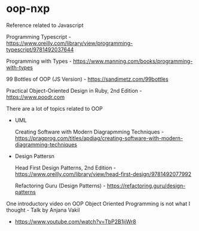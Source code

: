 # oop-nxp

Reference related to Javascript

Programming Typescript - https://www.oreilly.com/library/view/programming-typescript/9781492037644

Programming with Types - https://www.manning.com/books/programming-with-types

99 Bottles of OOP (JS Version) - https://sandimetz.com/99bottles

Practical Object-Oriented Design in Ruby, 2nd Edition - https://www.poodr.com

There are a lot of topics related to OOP

- UML

    Creating Software with Modern Diagrapmming Techniques - https://pragprog.com/titles/apdiag/creating-software-with-modern-diagramming-techniques

- Design Pattersn

    Head First Design Patterns, 2nd Edition - https://www.oreilly.com/library/view/head-first-design/9781492077992

    Refactoring Guru (Design Patterns) - https://refactoring.guru/design-patterns

One introductory video on OOP
Object Oriented Programming is not what I thought - Talk by Anjana Vakil
 - https://www.youtube.com/watch?v=TbP2B1ijWr8
